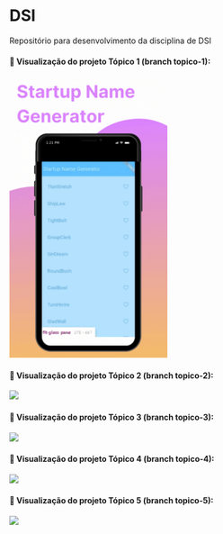 # DSI
Repositório para desenvolvimento da disciplina de DSI

#### 📌 Visualização do projeto Tópico 1 (branch topico-1):

<p align="left">
  <img height="500em" src="/src/topico1.gif">
</p>

#### 📌 Visualização do projeto Tópico 2 (branch topico-2):

<p align="left">
  <img height="500em" src="/src/topico2.gif">
</p>

#### 📌 Visualização do projeto Tópico 3 (branch topico-3):

<p align="left">
  <img height="500em" src="/src/topico3.gif">
</p>

#### 📌 Visualização do projeto Tópico 4 (branch topico-4):

<p align="left">
  <img height="500em" src="/src/topico4.gif">
</p>

#### 📌 Visualização do projeto Tópico 5 (branch topico-5):

<p align="left">
  <img height="500em" src="/src/topico5.gif">
</p>


